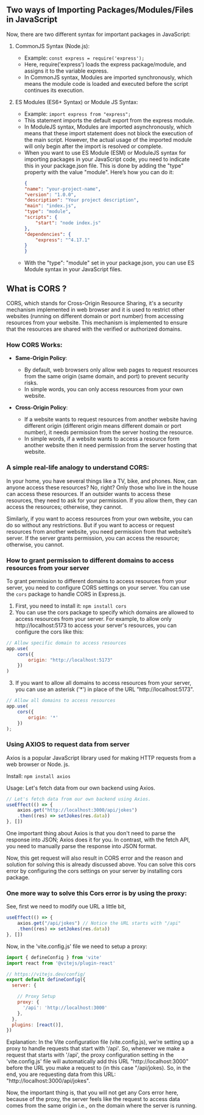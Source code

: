 ## Two ways of Importing Packages/Modules/Files in JavaScript
Now, there are two different syntax for important packages in JavaScript:
1. CommonJS Syntax (Node.js):
    - Example: `const express = require('express');`
    - Here, require('express') loads the express package/module, and assigns it to the variable express.
    - In CommonJS syntax, Modules are imported synchronously, which means the module code is loaded and executed before the script continues its execution.

2. ES Modules (ES6+ Syntax) or Module JS Syntax:
    - Example: `import express from "express";`
    - This statement imports the default export from the express module. 
    - In ModuleJS syntax, Modules are imported asynchronously, which means that these import statement does not block the execution of the main script. However, the actual usage of the imported module will only begin after the import is resolved or complete.
    - When you want to use ES Module (ESM) or ModuleJS syntax for importing packages in your JavaScript code, you need to indicate this 
    in your package.json file. This is done by adding the "type" property with the value "module". Here’s how you can do it:
        ```json
        {
        "name": "your-project-name",
        "version": "1.0.0",
        "description": "Your project description",
        "main": "index.js",
        "type": "module",
        "scripts": {
            "start": "node index.js"
        },
        "dependencies": {
            "express": "^4.17.1"
        }
        }
        ```
    - With the "type": "module" set in your package.json, you can use ES Module syntax in your JavaScript files.

## What is CORS ?
CORS, which stands for Cross-Origin Resource Sharing, it's a security mechanism implemented in web browser and it is used to restrict other websites (running on different domain or port number) from accessing resources from your website. This mechanism is implemented to ensure that the resources are shared with the verified or authorized domains.

### How CORS Works:
- **Same-Origin Policy**: 
    - By default, web browsers only allow web pages to request resources from the same origin (same domain, and port) to prevent security risks.
    - In simple words, you can only access resources from your own website.

-  **Cross-Origin Policy**: 
    -  If a website wants to request resources from another website having different origin (different origin means different domain or port number), it needs permission from the server hosting the resource. 
    - In simple words, if a website wants to access a resource form another website then it need permission from the server hosting that website.

### A simple real-life analogy to understand CORS:
In your home, you have several things like a TV, bike, and phones. Now, can anyone access these resources? No, right? Only those who live in the house can access these resources. If an outsider wants to access these resources, they need to ask for your permission. If you allow them, they can access the resources; otherwise, they cannot.

Similarly, if you want to access resources from your own website, you can do so without any restrictions. But if you want to access or request resources from another website, you need permission from that website’s server. If the server grants permission, you can access the resource; otherwise, you cannot.

### How to grant permission to different domains to access resources from your server
To grant permission to different domains to access resources from your server, you need to configure CORS settings on your server. You can use the `cors` package to handle CORS in Express.js. 

1. First, you need to install it: `npm install cors`
2. You can use the cors package to specify which domains are allowed to access resources from your server. For example, to allow only http://localhost:5173 to access your server's resources, you can configure the cors like this:
```javascript
// Allow specific domain to access resources
app.use(
    cors({
        origin: "http://localhost:5173"
    })
)
```
3. If you want to allow all domains to access resources from your server, you can use an asterisk ('*') in place of the URL "http://localhost:5173".
```javascript
// Allow all domains to access resources
app.use(
    cors({
        origin: '*'
    })
);
```

### Using AXIOS to request data from server
Axios is a popular JavaScript library used for making HTTP requests from a web browser or Node. js.

Install: `npm install axios`

Usage: Let's fetch data from our own backend using Axios.
```javascript
// Let's fetch data from our own backend using Axios.
useEffect(() => {
    axios.get("http://localhost:3000/api/jokes")
    .then((res) => setJokes(res.data))
}, [])
```
One important thing about Axios is that you don't need to parse the response into JSON; Axios does it for you. In contrast, with the fetch API, you need to manually parse the response into JSON format.

Now, this get request will also result in CORS error and the reason and solution for solving this is already discussed above. You can solve this cors error by configuring the cors settings on your server by installing cors package.

### One more way to solve this Cors error is by using the proxy:

See, first we need to modify oue URL a little bit,
```javascript
useEffect(() => {
    axios.get("/api/jokes") // Notice the URL starts with "/api"
    .then((res) => setJokes(res.data))
}, [])
```

Now, in the 'vite.config.js' file we need to setup a proxy:
```javascript
import { defineConfig } from 'vite'
import react from '@vitejs/plugin-react'

// https://vitejs.dev/config/
export default defineConfig({
  server: {

    // Proxy Setup
    proxy: {
      '/api': 'http://localhost:3000'
    },
  },
  plugins: [react()],
})
```

Explanation: In the Vite configuration file (vite.config.js), we're setting up a proxy to handle requests that start with '/api'. So, whenever we make a request that starts with '/api', the proxy configuration setting in the 'vite.config.js' file will automatically add this URL "http://localhost:3000" before the URL you make a request to (in this case "/api/jokes). So, in the end, you are requesting data from this URL: "http://localhost:3000/api/jokes".

Now, the important thing is, that you will not get any Cors error here, because of the proxy, the server feels like the request to access data comes from the same origin i.e., on the domain where the server is running. 


